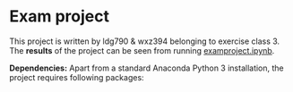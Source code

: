 # Exam project
This project is written by ldg790 & wxz394 belonging to exercise class 3.
The **results** of the project can be seen from running [examproject.ipynb](examproject.ipynb).


**Dependencies:** Apart from a standard Anaconda Python 3 installation, the project requires following packages:


